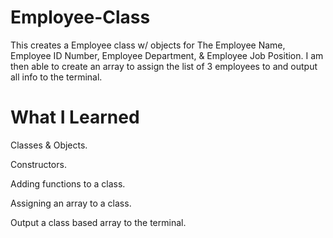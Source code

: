 # Employee-Class

This creates a Employee class w/ objects for The Employee Name, Employee ID Number, Employee Department, & Employee Job Position.
I am then able to create an array to assign the list of 3 employees to and output all info to the terminal.

# What I Learned

Classes & Objects.

Constructors.

Adding functions to a class.

Assigning an array to a class.

Output a class based array to the terminal.

